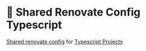 # 🤖 Shared Renovate Config Typescript

[Shared renovate config](https://docs.renovatebot.com/config-presets/#github-hosted-presets) for [Typescript Projects](https://github.com/WtfJoke?tab=repositories&q=&type=&language=typescript&sort=)
